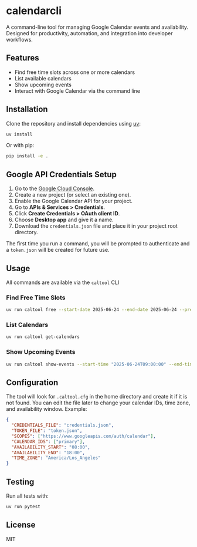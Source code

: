 # calendarcli

A command-line tool for managing Google Calendar events and availability. Designed for productivity, automation, and integration into developer workflows.

## Features

- Find free time slots across one or more calendars
- List available calendars
- Show upcoming events
- Interact with Google Calendar via the command line

## Installation

Clone the repository and install dependencies using [uv](https://github.com/astral-sh/uv):

```sh
uv install
```

Or with pip:

```sh
pip install -e .
```

## Google API Credentials Setup

1. Go to the [Google Cloud Console](https://console.cloud.google.com/apis/credentials).
2. Create a new project (or select an existing one).
3. Enable the Google Calendar API for your project.
4. Go to **APIs & Services > Credentials**.
5. Click **Create Credentials > OAuth client ID**.
6. Choose **Desktop app** and give it a name.
7. Download the `credentials.json` file and place it in your project root directory.

The first time you run a command, you will be prompted to authenticate and a `token.json` will be created for future use.

## Usage

All commands are available via the `caltool` CLI

### Find Free Time Slots

```sh
uv run caltool free --start-date 2025-06-24 --end-date 2025-06-24 --pretty
```

### List Calendars

```sh
uv run caltool get-calendars
```

### Show Upcoming Events

```sh
uv run caltool show-events --start-time "2025-06-24T09:00:00" --end-time "2025-06-24T18:00:00"
```

## Configuration

The tool will look for `.caltool.cfg` in the home directory and create it if it is not found.
You can edit the file later to change your calendar IDs, time zone, and availability window. Example:

```json
{
  "CREDENTIALS_FILE": "credentials.json",
  "TOKEN_FILE": "token.json",
  "SCOPES": ["https://www.googleapis.com/auth/calendar"],
  "CALENDAR_IDS": ["primary"],
  "AVAILABILITY_START": "08:00",
  "AVAILABILITY_END": "18:00",
  "TIME_ZONE": "America/Los_Angeles"
}
```

## Testing

Run all tests with:

```sh
uv run pytest
```

## License

MIT
